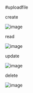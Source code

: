 #uploadfile

create

![image](https://user-images.githubusercontent.com/100106898/159206661-dac663db-4430-4caa-b51b-e562d9e0174e.png)


read

![image](https://user-images.githubusercontent.com/100106898/159206758-b7aa4e79-0fd7-4254-9f21-3a87dd8d843d.png)


update

![image](https://user-images.githubusercontent.com/100106898/159206815-dd3ba40b-69a6-424c-a26a-651e914bc278.png)

delete

![image](https://user-images.githubusercontent.com/100106898/159206875-9d72b4e5-9f18-4b04-a39f-068eccdcc71e.png)

